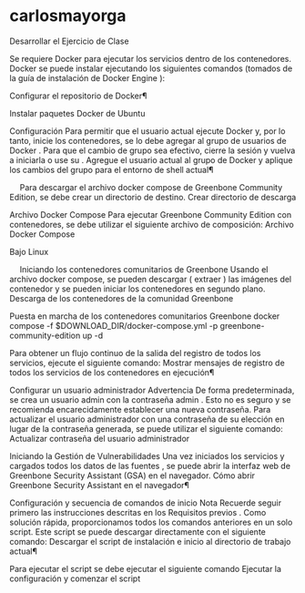# carlosmayorga
Desarrollar el Ejercicio de Clase

 

Se requiere Docker para ejecutar los servicios dentro de los contenedores. Docker se puede instalar ejecutando los siguientes comandos (tomados de la guía de instalación de Docker Engine ):

 

Configurar el repositorio de Docker¶
 
 
 
 
Instalar paquetes Docker de Ubuntu
 
 
 
 
Configuración 
Para permitir que el usuario actual ejecute Docker y, por lo tanto, inicie los contenedores, se lo debe agregar al grupo de usuarios de Docker . Para que el cambio de grupo sea efectivo, cierre la sesión y vuelva a iniciarla o use su .
Agregue el usuario actual al grupo de Docker y aplique los cambios del grupo para el entorno de shell actual¶
 
 
Para descargar el archivo docker compose de Greenbone Community Edition, se debe crear un directorio de destino.
Crear directorio de descarga
 
Archivo Docker Compose 
Para ejecutar Greenbone Community Edition con contenedores, se debe utilizar el siguiente archivo de composición:
Archivo Docker Compose
 
Bajo Linux
 
 
Iniciando los contenedores comunitarios de Greenbone 
Usando el archivo docker compose, se pueden descargar ( extraer ) las imágenes del contenedor y se pueden iniciar los contenedores en segundo plano.
Descarga de los contenedores de la comunidad Greenbone
 
 
Puesta en marcha de los contenedores comunitarios Greenbone
docker compose -f $DOWNLOAD_DIR/docker-compose.yml -p greenbone-community-edition up -d
 
Para obtener un flujo continuo de la salida del registro de todos los servicios, ejecute el siguiente comando:
Mostrar mensajes de registro de todos los servicios de los contenedores en ejecución¶
 
 
 
 
Configurar un usuario administrador 
Advertencia
De forma predeterminada, se crea un usuario admin con la contraseña admin . Esto no es seguro y se recomienda encarecidamente establecer una nueva contraseña.
Para actualizar el usuario administrador con una contraseña de su elección en lugar de la contraseña generada, se puede utilizar el siguiente comando:
Actualizar contraseña del usuario administrador
 

Iniciando la Gestión de Vulnerabilidades 
Una vez iniciados los servicios y cargados todos los datos de las fuentes , se puede abrir la interfaz web de Greenbone Security Assistant (GSA) en el navegador.
Cómo abrir Greenbone Security Assistant en el navegador¶
 
 

 
Configuración y secuencia de comandos de inicio 
Nota
Recuerde seguir primero las instrucciones descritas en los Requisitos previos .
Como solución rápida, proporcionamos todos los comandos anteriores en un solo script. Este script se puede descargar directamente con el siguiente comando:
Descargar el script de instalación e inicio al directorio de trabajo actual¶
 
Para ejecutar el script se debe ejecutar el siguiente comando
Ejecutar la configuración y comenzar el script
 
 
 
 
 
 
 
 
 
 
 
 

